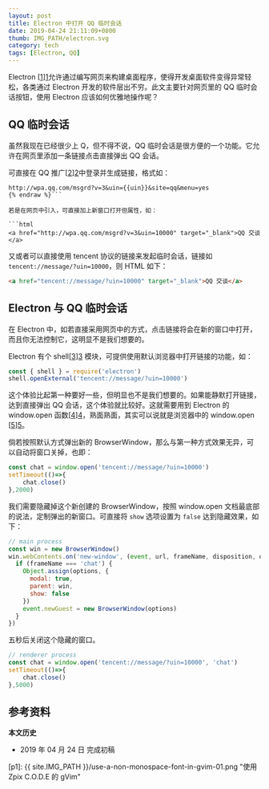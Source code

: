 ```yaml
---
layout: post
title: Electron 中打开 QQ 临时会话 
date: 2019-04-24 21:11:09+0800
thumb: IMG_PATH/electron.svg
category: tech
tags: [Electron, QQ]
---
```


Electron [[1]][1]允许通过编写网页来构建桌面程序，使得开发桌面软件变得异常轻松，各类通过 Electron 开发的软件层出不穷。此文主要针对网页里的 QQ 临时会话按钮，使用 Electron 应该如何优雅地操作呢？

## QQ 临时会话

虽然我现在已经很少上 Q，但不得不说，QQ 临时会话是很方便的一个功能。它允许在网页里添加一条链接点击直接弹出 QQ 会话。

可直接在 QQ 推广[[2]][2]中登录并生成链接，格式如：

```{% raw %}
http://wpa.qq.com/msgrd?v=3&uin={{uin}}&site=qq&menu=yes
{% endraw %}```

若是在网页中引入，可直接加上新窗口打开但属性，如：

```html
<a href="http://wpa.qq.com/msgrd?v=3&uin=10000" target="_blank">QQ 交谈</a>
```

又或者可以直接使用 tencent 协议的链接来发起临时会话，链接如 `tencent://message/?uin=10000`，则 HTML 如下：

```html
<a href="tencent://message/?uin=10000" target="_blank">QQ 交谈</a>
```

## Electron 与 QQ 临时会话

在 Electron 中，如若直接采用网页中的方式，点击链接将会在新的窗口中打开，而且你无法控制它，这明显不是我们想要的。

Electron 有个 shell[[3]][3] 模块，可提供使用默认浏览器中打开链接的功能，如：

```javascript
const { shell } = require('electron')
shell.openExternal('tencent://message/?uin=10000')
```

这个体验比起第一种要好一些，但明显也不是我们想要的。如果能静默打开链接，达到直接弹出 QQ 会话，这个体验就比较好。这就需要用到 Electron 的 window.open 函数[[4]][4]，熟面熟面，其实可以说就是浏览器中的 window.open [[5]][5]。

倘若按照默认方式弹出新的 BrowserWindow，那么与第一种方式效果无异，可以自动将窗口关掉，也即：

```javascript
const chat = window.open('tencent://message/?uin=10000')
setTimeout(()=>{
    chat.close()
},2000)
```

我们需要隐藏掉这个新创建的 BrowserWindow，按照 window.open 文档最底部的说法，定制弹出的新窗口。可直接将 `show` 选项设置为 `false` 达到隐藏效果，如下：

```javascript
// main process
const win = new BrowserWindow()
win.webContents.on('new-window', (event, url, frameName, disposition, options, additionalFeatures) => {
  if (frameName === 'chat') {
    Object.assign(options, {
      modal: true,
      parent: win,
      show: false 
    })
    event.newGuest = new BrowserWindow(options)
  }
})
```

五秒后关闭这个隐藏的窗口。

```javascript
// renderer process
const chat = window.open('tencent://message/?uin=10000', 'chat')
setTimeout(()=>{
    chat.close()
},5000)
```

## 参考资料

[1]: http://electronjs.org "Electron &#124; 使用 JavaScript, HTML 和 CSS 构建跨平台的桌面应用。"
[2]: https://shang.qq.com/v3/widget.html "QQ 推广"
[3]: https://electronjs.org/docs/api/shell "shell &#124; Electron"
[4]: https://electronjs.org/docs/api/window-open "window.open 函数 &#124; Electron"
[5]: https://developer.mozilla.org/zh-CN/docs/Web/API/Window/open "window.open - Web API 接口参考 &#124; MDN"



**本文历史**

* 2019 年 04 月 24 日 完成初稿

[p1]: {{ site.IMG_PATH }}/use-a-non-monospace-font-in-gvim-01.png "使用 Zpix C.O.D.E 的 gVim"
